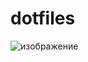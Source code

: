# dotfiles
![изображение](https://github.com/user-attachments/assets/3100be6b-cdfc-4430-8bbc-c346d84696e3)
